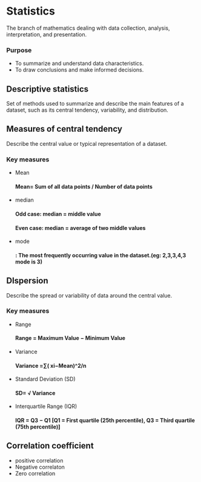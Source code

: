 # Statistics
  The branch of mathematics dealing with data collection, analysis, interpretation, and presentation.
### Purpose
   - To summarize and understand data characteristics.
   - To draw conclusions and make informed decisions.
## Descriptive statistics
  Set of methods used to summarize and describe the main features of a dataset, such as its central tendency, variability, and distribution. 
## Measures of central tendency 
  Describe the central value or typical representation of a dataset.
### Key measures
  - Mean
      #### Mean= Sum of all data points / Number of data points
  - median
      #### Odd case: median = middle value
      #### Even case: median = average of two middle values
  - mode
      #### : The most frequently occurring value in the dataset.(eg: 2,3,3,4,3 mode is 3)    
## DIspersion
   Describe the spread or variability of data around the central value.
### Key measures
   - Range
        #### Range = Maximum Value − Minimum Value
   - Variance
        #### Variance =∑( xi−Mean)^2/n
   - Standard Deviation (SD)
        #### SD= √ Variance
   - Interquartile Range (IQR)
        #### IQR = Q3 − Q1 [Q1 = First quartile (25th percentile), Q3 = Third quartile (75th percentile)]
## Correlation coefficient
  * positive correlation
  * Negative correlaton
  * Zero correlation    
